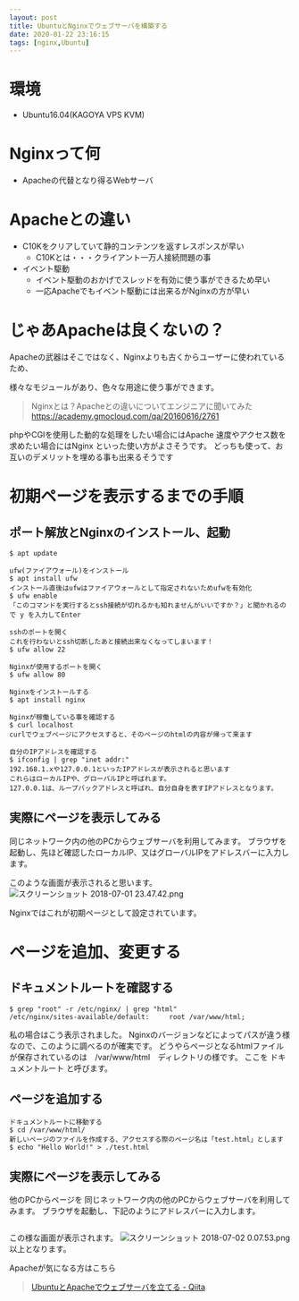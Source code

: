 ```yaml
---
layout: post
title: UbuntuとNginxでウェブサーバを構築する
date: 2020-01-22 23:16:15
tags: [nginx,Ubuntu]
---
```


# 環境

- Ubuntu16.04(KAGOYA VPS KVM)

# Nginxって何
- Apacheの代替となり得るWebサーバ

# Apacheとの違い
- C10Kをクリアしていて静的コンテンツを返すレスポンスが早い
  - C10Kとは・・・クライアント一万人接続問題の事
- イベント駆動
  - イベント駆動のおかげでスレッドを有効に使う事ができるため早い
  - 一応Apacheでもイベント駆動には出来るがNginxの方が早い

# じゃあApacheは良くないの？

Apacheの武器はそこではなく、Nginxよりも古くからユーザーに使われているため、

様々なモジュールがあり、色々な用途に使う事ができます。

> Nginxとは？Apacheとの違いについてエンジニアに聞いてみた
> https://academy.gmocloud.com/qa/20160616/2761

phpやCGIを使用した動的な処理をしたい場合にはApache
速度やアクセス数を求めたい場合にはNginx
といった使い方がよさそうです。
どっちも使って、お互いのデメリットを埋める事も出来るそうです

# 初期ページを表示するまでの手順
## ポート解放とNginxのインストール、起動
```shell-session
$ apt update

ufw(ファイアウォール)をインストール
$ apt install ufw
インストール直後はufwはファイアウォールとして指定されないためufwを有効化
$ ufw enable
「このコマンドを実行するとssh接続が切れるかも知れませんがいいですか？」と聞かれるので y を入力してEnter

sshのポートを開く
これを行わないとssh切断したあと接続出来なくなってしまいます！
$ ufw allow 22

Nginxが使用するポートを開く
$ ufw allow 80

Nginxをインストールする
$ apt install nginx

Nginxが稼働している事を確認する
$ curl localhost
curlでウェブページにアクセスすると、そのページのhtmlの内容が帰って来ます

自分のIPアドレスを確認する
$ ifconfig | grep "inet addr:"
192.168.1.xや127.0.0.1といったIPアドレスが表示されると思います
これらはローカルIPや、グローバルIPと呼ばれます。
127.0.0.1は、ループバックアドレスと呼ばれ、自分自身を表すIPアドレスとなります。
```

## 実際にページを表示してみる
同じネットワーク内の他のPCからウェブサーバを利用してみます。
ブラウザを起動し、先ほど確認したローカルIP、又はグローバルIPをアドレスバーに入力します。

このような画面が表示されると思います。
![スクリーンショット 2018-07-01 23.47.42.png](https://qiita-image-store.s3.amazonaws.com/0/266455/0dc1527c-4bac-7fc5-df5a-1f8bdfebda1a.png)

Nginxではこれが初期ページとして設定されています。

# ページを追加、変更する
## ドキュメントルートを確認する
```shell-session
$ grep "root" -r /etc/nginx/ | grep "html"
/etc/nginx/sites-available/default:     root /var/www/html;
```
私の場合はこう表示されました。
Nginxのバージョンなどによってパスが違う様なので、このように調べるのが確実です。
どうやらページとなるhtmlファイルが保存されているのは　/var/www/html　ディレクトリの様です。
ここを ドキュメントルート と呼びます。
## ページを追加する
```shell-session
ドキュメントルートに移動する
$ cd /var/www/html/
新しいページのファイルを作成する、アクセスする際のページ名は「test.html」とします
$ echo "Hello World!" > ./test.html
```

## 実際にページを表示してみる
他のPCからページを
同じネットワーク内の他のPCからウェブサーバを利用してみます。
ブラウザを起動し、下記のようにアドレスバーに入力します。
```IPアドレス/test.html
```

この様な画面が表示されます。
![スクリーンショット 2018-07-02 0.07.53.png](https://qiita-image-store.s3.amazonaws.com/0/266455/a7714f81-4a06-a4f4-4d12-09b361f9d3d1.png)
以上となります。

Apacheが気になる方はこちら
> [UbuntuとApacheでウェブサーバを立てる - Qiita](https://qiita.com/noma3629/items/03742bad0f57a4f46b07)

